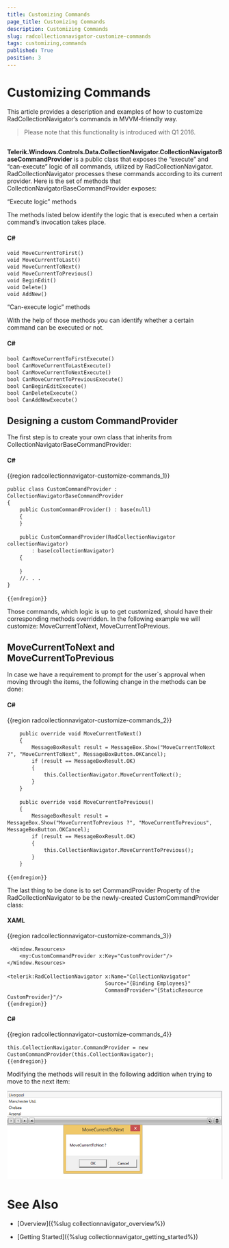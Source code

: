 ```yaml
---
title: Customizing Commands
page_title: Customizing Commands
description: Customizing Commands
slug: radcollectionnavigator-customize-commands
tags: customizing,commands
published: True
position: 3
---
```


# Customizing Commands



This article provides a description and examples of how to customize RadCollectionNavigator’s commands in MVVM-friendly way. 

>Please note that this functionality is introduced with Q1 2016.

## 

__Telerik.Windows.Controls.Data.CollectionNavigator.CollectionNavigatorBaseCommandProvider__ is a public class that exposes the “execute” and “can-execute” logic of all commands, utilized by RadCollectionNavigator. RadCollectionNavigator processes these commands according to its current provider. Here is the set of methods that CollectionNavigatorBaseCommandProvider exposes:

“Execute logic” methods

The methods listed below identify the logic that is executed when a certain command’s invocation takes place.

#### __C#__

	void MoveCurrentToFirst()
	void MoveCurrentToLast()
	void MoveCurrentToNext()
	void MoveCurrentToPrevious()
	void BeginEdit()
	void Delete()
	void AddNew()
	
“Can-execute logic” methods

With the help of those methods you can identify whether a certain command can be executed or not.

#### __C#__

	bool CanMoveCurrentToFirstExecute()
	bool CanMoveCurrentToLastExecute()
	bool CanMoveCurrentToNextExecute()
	bool CanMoveCurrentToPreviousExecute()
	bool CanBeginEditExecute()
	bool CanDeleteExecute()
	bool CanAddNewExecute()


## Designing a custom CommandProvider

The first step is to create your own class that inherits from CollectionNavigatorBaseCommandProvider:

#### __C#__

{{region radcollectionnavigator-customize-commands_1}}

	public class CustomCommandProvider : CollectionNavigatorBaseCommandProvider
	{
		public CustomCommandProvider() : base(null)
		{
		}
	 
		public CustomCommandProvider(RadCollectionNavigator collectionNavigator)
            : base(collectionNavigator)
        {
            
        }
		//. . .
	}
	
	{{endregion}}



Those commands, which logic is up to get customized, should have their corresponding methods overridden. In the following example we will customize: MoveCurrentToNext, MoveCurrentToPrevious.

## MoveCurrentToNext and MoveCurrentToPrevious

In case we have a requirement to prompt for the user`s approval when moving through the items, the following change in the methods can be done:

#### __C#__

{{region radcollectionnavigator-customize-commands_2}}

		public override void MoveCurrentToNext()
		{
			MessageBoxResult result = MessageBox.Show("MoveCurrentToNext ?", "MoveCurrentToNext", MessageBoxButton.OKCancel);
			if (result == MessageBoxResult.OK)
			{
				this.CollectionNavigator.MoveCurrentToNext();
			}
		}

		public override void MoveCurrentToPrevious()
		{
			MessageBoxResult result = MessageBox.Show("MoveCurrentToPrevious ?", "MoveCurrentToPrevious", MessageBoxButton.OKCancel);
			if (result == MessageBoxResult.OK)
			{
				this.CollectionNavigator.MoveCurrentToPrevious();
			}
		}
	
	{{endregion}}

The last thing to be done is to set CommandProvider Property of the RadCollectionNavigator to be the newly-created CustomCommandProvider class:
        

#### __XAML__

{{region radcollectionnavigator-customize-commands_3}}

	 <Window.Resources>
	    <my:CustomCommandProvider x:Key="CustomProvider"/>
	</Window.Resources>
	
	<telerik:RadCollectionNavigator x:Name="CollectionNavigator"
	                     			Source="{Binding Employees}" 
	                    			CommandProvider="{StaticResource CustomProvider}"/>
	{{endregion}}



#### __C#__

{{region radcollectionnavigator-customize-commands_4}}

	this.CollectionNavigator.CommandProvider = new CustomCommandProvider(this.CollectionNavigator);
	{{endregion}}


Modifying the methods will result in the following addition when trying to move to the next item:

![collectionnavigator 03](../images/collectionnavigator_03.png)

# See Also

* [Overview]({%slug collectionnavigator_overview%})

* [Getting Started]({%slug collectionnavigator_getting_started%})
